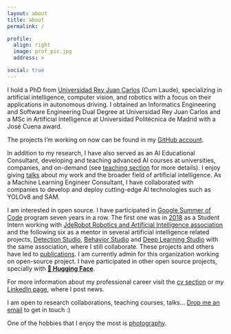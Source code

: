 ```yaml
---
layout: about
title: about
permalink: /

profile:
  align: right
  image: prof_pic.jpg
  address: >

social: true
---
```


I hold a PhD from [Universidad Rey Juan Carlos](https://www.urjc.es/) (Cum Laude), specializing in artificial intelligence, computer vision, and robotics with a focus on their applications in autonomous driving.
I obtained an Informatics Engineering and Software Engineering Dual Degree at Universidad Rey Juan Carlos and a 
MSc in Artificial Intelligence at Universidad Politécnica de Madrid with a José Cuena award.

The projects I’m working on now can be found in my [GitHub account](https://github.com/sergiopaniego).

In addition to my research, I have also served as an AI Educational Consultant, developing and teaching advanced AI courses at universities, companies, and on-demand (see [teaching section](/teaching) for more details). I enjoy giving [talks](/teaching) about my work and the broader field of artificial intelligence. As a Machine Learning Engineer Consultant, I have collaborated with companies to develop and deploy cutting-edge AI technologies such as YOLOv8 and SAM.

I am interested in open source. I have participated in [Google Summer of Code](https://summerofcode.withgoogle.com/) program seven years in a row. 
The first one was in [2018](https://jderobot.github.io/activities/gsoc/2018) as a Student Intern working with [JdeRobot Robotics and Artificial Intelligence association](https://jderobot.github.io/) and 
the following  six as a mentor in several artificial intelligence related projects, [Detection Studio](https://github.com/JdeRobot/DetectionStudio), [Behavior Studio](https://github.com/JdeRobot/BehaviorStudio) and [Deep Learning Studio](https://github.com/JdeRobot/DeepLearningStudio/) with the same association, where I still collaborate. 
These projects and others have led to [publications](/publications). I am currently admin for this organization working on open-source project. I have participated in other open source projects, specially with **[🤗 Hugging Face](/huggingface_contributions)**.

For more information about my professional career visit the [cv section](/cv) or my [LinkedIn page](https://www.linkedin.com/in/sergio-paniego-blanco), where I post news.

I am open to research collaborations, teaching courses, talks... [Drop me an email](mailto:sergiopaniegoblanco@gmail.com) to get in touch :)

One of the hobbies that I enjoy the most is [photography](https://www.instagram.com/sergiopaniego/).
